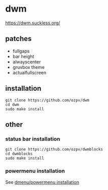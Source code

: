 # dwm
https://dwm.suckless.org/

## patches
- fullgaps
- bar height
- alwayscenter
- gruvbox theme
- actualfullscreen

## installation
```
git clone https://github.com/ozpv/dwm
cd dwm
sudo make install
```
## other

### status bar installation
```
git clone https://github.com/ozpv/dwmblocks
cd dwmblocks
sudo make install
```

### powermenu installation
See [dmenu/powermenu installation](https://github.com/ozpv/dotfiles#dmenupowermenu-installation)

